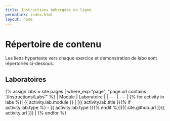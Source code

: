 ```yaml
---
title: Instructions hébergées en ligne
permalink: index.html
layout: home
---
```


# Répertoire de contenu

Les liens hypertexte vers chaque exercice et démonstration de labo sont répertoriés ci-dessous.

## Laboratoires

{% assign labs = site.pages | where_exp:"page", "page.url contains '/Instructions/Labs'" %}
| Module | Laboratoire |
| --- | --- | 
{% for activity in labs  %}| {{ activity.lab.module }} | [{{ activity.lab.title }}{% if activity.lab.type %} - {{ activity.lab.type }}{% endif %}]({{ site.github.url }}{{ activity.url }}) |
{% endfor %}


